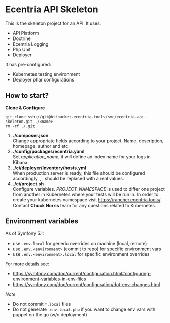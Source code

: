 Ecentria API Skeleton
=====================

This is the skeleton project for an API.
It uses:
- API Platform
- Doctrine
- Ecentria Logging
- Php Unit
- Deployer

It has pre-configured:
- Kubernetes testing environment
- Deployer phar configurations

How to start?
---

**Clone & Configure**

```
git clone ssh://git@bitbucket.ecentria.tools/svc/ecentria-api-skeleton.git ./<name>
rm -rf ./.git
```

1. **./composer.json** <br>
Change appropriate fields according to your project.
Name, description, homepage, author and etc.
2. **./config/packages/ecentria.yaml** <br>
Set _application\_name_, it will define an index name for your logs in Kibana.
3. **./ci/deployer/Inventory/hosts.yml** <br>
When production server is ready, this file should be configured
accordingly. <hostname>, <user>, <repository> should be replaced with
a real values.
4. **./ci/project.sh** <br>
Configure variables.
_PROJECT\_NAMESPACE_ is used to differ one project from another in Kubernetes
where your tests will be run in. In order to create your kubernetes namespace
visit https://rancher.ecentria.tools/. Contact **Chuck Norris** team for any questions
related to Kubernetes.

Environment variables
---
As of Symfony 5.1:
- use `.env.local` for generic overrides on machine (local, remote)
- use `.env.<environment>` (commit to repo) for specific environment vars 
- use `.env.<environment>.local` for specific environment overrides

For more details see: 
- https://symfony.com/doc/current/configuration.html#configuring-environment-variables-in-env-files
- https://symfony.com/doc/current/configuration/dot-env-changes.html

*Note*: 
- Do not commit `*.local` files
- Do not generate `.env.local.php` if you want to change env vars with puppet on the go (w/o deployment)
